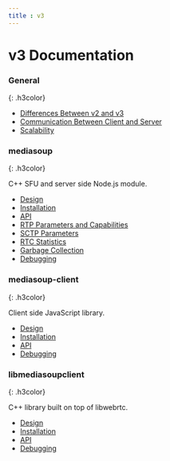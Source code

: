 ```yaml
---
title : v3
---
```



# v3 Documentation 

### General
{: .h3color}

* [Differences Between v2 and v3](/documentation/v3/differences-between-v2-and-v3/)
* [Communication Between Client and Server](/documentation/v3/communication-between-client-and-server/)
* [Scalability](/documentation/v3/scalability/)

### mediasoup
{: .h3color}

C++ SFU and server side Node.js module.

* [Design](/documentation/v3/mediasoup/design/)
* [Installation](/documentation/v3/mediasoup/installation/)
* [API](/documentation/v3/mediasoup/api/)
* [RTP Parameters and Capabilities](/documentation/v3/mediasoup/rtp-parameters-and-capabilities/)
* [SCTP Parameters](/documentation/v3/mediasoup/sctp-parameters/)
* [RTC Statistics](/documentation/v3/mediasoup/rtc-statistics/)
* [Garbage Collection](/documentation/v3/mediasoup/garbage-collection/)
* [Debugging](/documentation/v3/mediasoup/debugging/)

### mediasoup-client
{: .h3color}

Client side JavaScript library.

* [Design](/documentation/v3/mediasoup-client/design/)
* [Installation](/documentation/v3/mediasoup-client/installation/)
* [API](/documentation/v3/mediasoup-client/api/)
* [Debugging](/documentation/v3/mediasoup-client/debugging/)

### libmediasoupclient
{: .h3color}

C++ library built on top of libwebrtc.

* [Design](/documentation/v3/libmediasoupclient/design/)
* [Installation](/documentation/v3/libmediasoupclient/installation/)
* [API](/documentation/v3/libmediasoupclient/api/)
* [Debugging](/documentation/v3/libmediasoupclient/debugging/)
